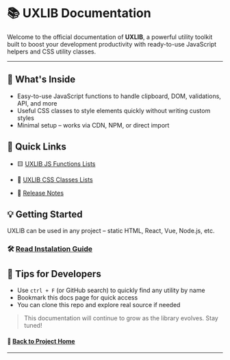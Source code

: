 # 📚 UXLIB Documentation

Welcome to the official documentation of **UXLIB**, a powerful utility toolkit built to boost your development productivity with ready-to-use JavaScript helpers and CSS utility classes.

---

## 🚀 What's Inside

- Easy-to-use JavaScript functions to handle clipboard, DOM, validations, API, and more
- Useful CSS classes to style elements quickly without writing custom styles
- Minimal setup – works via CDN, NPM, or direct import

## 🔗 Quick Links

- 🟨 [UXLIB JS Functions Lists](https://github.com/subratapeid/UXLIB/blob/main/docs/js/README.md)


- 🎨 [UXLIB CSS Classes Lists](https://github.com/subratapeid/UXLIB/blob/main/docs/css/README.md)


- 📄 [Release Notes](https://github.com/subratapeid/UXLIB/blob/main/release-notes.md)

## 💡 Getting Started

UXLIB can be used in any project – static HTML, React, Vue, Node.js, etc.

### 🛠 [Read Instalation Guide](https://github.com/subratapeid/UXLIB/blob/main/README.md)

## 🙌 Tips for Developers

- Use `ctrl + F` (or GitHub search) to quickly find any utility by name
- Bookmark this docs page for quick access
- You can clone this repo and explore real source if needed

> This documentation will continue to grow as the library evolves. Stay tuned!

#### 📌 [Back to Project Home](https://github.com/subratapeid/uxlib)

---